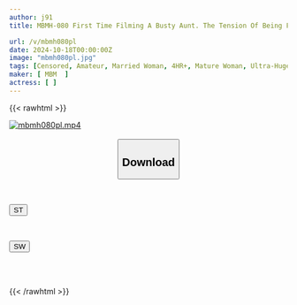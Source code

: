 ```yaml
---
author: j91
title: MBMH-080 First Time Filming A Busty Aunt. The Tension Of Being Filmed For The First Time Brings Out The Pleasure Of A Lifetime. A Fifty-year-old Mature Woman With Big Breasts Shaking In A Mad, Shameless Sexual Encounter! 4 Hours Of Carefully Selected Busty Amateurs

url: /v/mbmh080pl
date: 2024-10-18T00:00:00Z
image: "mbmh080pl.jpg"
tags: [Censored, Amateur, Married Woman, 4HR+, Mature Woman, Ultra-Huge Tits	]
maker: [ MBM  ]
actress: [ ]
---
```



{{< rawhtml >}}

<div class="video" data-videoid="09JrdbQPXlTbx9Z">
    <a href="javascript:;">
        <img src="/v/mbmh080pl/mbmh080pl.jpg" width="WIDTH" height="HEIGHT" alt="mbmh080pl.mp4" loading="lazy">
    </a>
</div>

<script type="text/javascript" src="https://j91.asia/asset/on-demand-st.js"></script>

<br>
  <link rel="stylesheet" href="https://j91.asia/asset/bs5.css">
  
  <center>
  <button class="btn btn-primary" type="button" data-bs-toggle="collapse" data-bs-target=".multi-collapse" aria-expanded="false" aria-controls="multiCollapseExample1 multiCollapseExample2"><h2>Download</h2></button></center>
</p>
<div class="row">
  <div class="col">
    <div class="collapse multi-collapse" id="multiCollapseExample1">
      <div class="card card-body">
	      	      <br>
<div class="buttons">  
<p><a href="/v/mbmh080pl/st.html" target="_blank"><button class="btn-hover color-3"><i class="fa fa-download"></i> ST</button></a></p></div>
    </div>
  </div>
</div>
  <div class="col">
    <div class="collapse multi-collapse" id="multiCollapseExample2">
      <div class="card card-body">
	      <br>
<div class="buttons">
<p><a href="/v/mbmh080pl/sw.html" target="_blank"><button class="btn-hover color-2"><i class="fa fa-download"></i> SW</button></a></p></div>
<br><br>
      </div>
    </div>
  </div>
</div>

{{< /rawhtml >}}